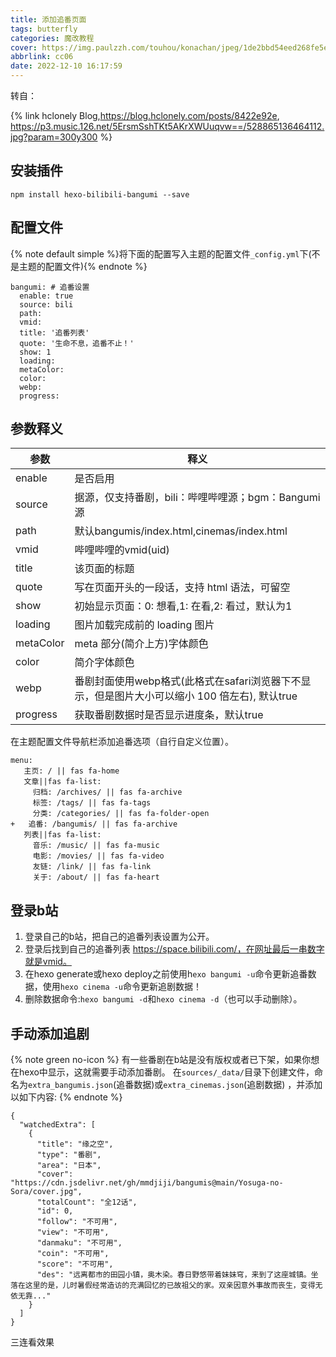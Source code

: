 ```yaml
---
title: 添加追番页面
tags: butterfly
categories: 魔改教程
cover: https://img.paulzzh.com/touhou/konachan/jpeg/1de2bbd54eed268fe5e60eb2ade0f796.jpg
abbrlink: cc06
date: 2022-12-10 16:17:59
---
```


转自：

{% link hclonely Blog,https://blog.hclonely.com/posts/8422e92e, https://p3.music.126.net/5ErsmSshTKt5AKrXWUuqvw==/528865136464112.jpg?param=300y300 %}

## 安装插件

```
npm install hexo-bilibili-bangumi --save
```

## 配置文件

{% note default simple %}将下面的配置写入主题的配置文件`_config.yml`下(不是主题的配置文件){% endnote %}

```
bangumi: # 追番设置
  enable: true
  source: bili
  path:
  vmid:
  title: '追番列表'
  quote: '生命不息，追番不止！'
  show: 1
  loading:
  metaColor:
  color:
  webp:
  progress:
```

## 参数释义

| 参数      | 释义                                                         |
| --------- | ------------------------------------------------------------ |
| enable    | 是否启用                                                     |
| source    | 据源，仅支持番剧，bili：哔哩哔哩源；bgm：Bangumi源           |
| path      | 默认bangumis/index.html,cinemas/index.html                   |
| vmid      | 哔哩哔哩的vmid(uid)                                          |
| title     | 该页面的标题                                                 |
| quote     | 写在页面开头的一段话，支持 html 语法，可留空                 |
| show      | 初始显示页面：0: 想看,1: 在看,2: 看过，默认为1               |
| loading   | 图片加载完成前的 loading 图片                                |
| metaColor | meta 部分(简介上方)字体颜色                                  |
| color     | 简介字体颜色                                                 |
| webp      | 番剧封面使用webp格式(此格式在safari浏览器下不显示，但是图片大小可以缩小 100 倍左右), 默认true |
| progress  | 获取番剧数据时是否显示进度条，默认true                       |


在主题配置文件导航栏添加追番选项（自行自定义位置）。

```
menu:
   主页: / || fas fa-home
   文章||fas fa-list:
     归档: /archives/ || fas fa-archive
     标签: /tags/ || fas fa-tags
     分类: /categories/ || fas fa-folder-open
+   追番: /bangumis/ || fas fa-archive
   列表||fas fa-list:
     音乐: /music/ || fas fa-music
     电影: /movies/ || fas fa-video
     友链: /link/ || fas fa-link
     关于: /about/ || fas fa-heart
```

## 登录b站

1. 登录自己的b站，把自己的追番列表设置为公开。
2. 登录后找到自己的追番列表 https://space.bilibili.com/，在网址最后一串数字就是vmid。
3. 在hexo generate或hexo deploy之前使用h`exo bangumi -u`命令更新追番数据，使用`hexo cinema -u`命令更新追剧数据！
4. 删除数据命令:`hexo bangumi -d`和`hexo cinema -d`（也可以手动删除）。


## 手动添加追剧

{% note green no-icon %}
有一些番剧在b站是没有版权或者已下架，如果你想在hexo中显示，这就需要手动添加番剧。
在`sources/_data/`目录下创建文件，命名为`extra_bangumis.json`(追番数据)或`extra_cinemas.json`(追剧数据) ，并添加以如下内容:
{% endnote %}

```
{
  "watchedExtra": [
    {
      "title": "缘之空",
      "type": "番剧",
      "area": "日本",
      "cover": "https://cdn.jsdelivr.net/gh/mmdjiji/bangumis@main/Yosuga-no-Sora/cover.jpg",
      "totalCount": "全12话",
      "id": 0,
      "follow": "不可用",
      "view": "不可用",
      "danmaku": "不可用",
      "coin": "不可用",
      "score": "不可用",
      "des": "远离都市的田园小镇，奥木染。春日野悠带着妹妹穹，来到了这座城镇。坐落在这里的是，儿时暑假经常造访的充满回忆的已故祖父的家。双亲因意外事故而丧生，变得无依无靠..."
    }
  ]
}
```

三连看效果


